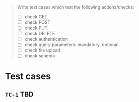 > Write test cases which test the following actions/checks:
> - [ ] check GET
> - [ ] check POST
> - [ ] check PUT
> - [ ] check DELETE
> - [ ] check authentication
> - [ ] check query parameters: mandatory, optional
> - [ ] check file upload
> - [ ] check schema

# Test cases

## `TC-1` TBD
